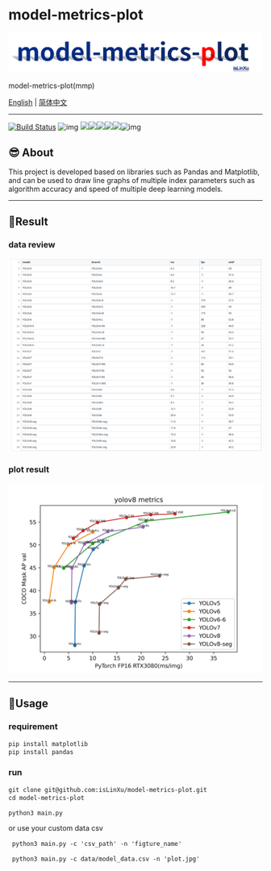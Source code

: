# model-metrics-plot

![](./img/project_logo.png)

model-metrics-plot(mmp)

[English](README.md) | [简体中文](README.zh-CN.md)

---
[![Build Status](https://img.shields.io/endpoint.svg?url=https%3A%2F%2Factions-badge.atrox.dev%2Fatrox%2Fsync-dotenv%2Fbadge&style=flat)](https://github.com/isLinXu/model-metrics-plot)  ![img](https://badgen.net/badge/icon/learning?icon=deepscan&label)
![](https://badgen.net/github/stars/isLinXu/model-metrics-plot)![](https://badgen.net/github/forks/isLinXu/model-metrics-plot)![](https://badgen.net/github/prs/isLinXu/model-metrics-plot)![](https://badgen.net/github/releases/isLinXu/model-metrics-plot)![](https://badgen.net/github/license/isLinXu/model-metrics-plot)![img](https://hits.dwyl.com/isLinXu/model-metrics-plot.svg)



## 😎 About

This project is developed based on libraries such as Pandas and Matplotlib, and can be used to draw line graphs of multiple index parameters such as algorithm accuracy and speed of multiple deep learning models.

---

## 🥰Result

### data review

![](./img/data_csv.png)

### plot result

![](./img/plot_metrics.jpg)



---

## 🔨Usage

### requirement

```shell
pip install matplotlib
pip install pandas
```

### run

```shell
git clone git@github.com:isLinXu/model-metrics-plot.git
cd model-metrics-plot
```

```shell
python3 main.py
```

or use your custom data csv

```shell
 python3 main.py -c 'csv_path' -n 'figture_name'
```

```shell
 python3 main.py -c data/model_data.csv -n 'plot.jpg'
```

